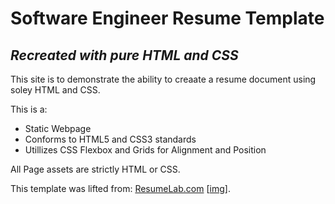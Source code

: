 # Software Engineer Resume Template

*Recreated with pure HTML and CSS*
---

This site is to demonstrate the ability to creaate a resume document using soley HTML and CSS.

This is a:

-   Static Webpage
-   Conforms to HTML5 and CSS3 standards
-   Utillizes CSS Flexbox and Grids for Alignment and Position

All Page assets are strictly HTML or CSS.

This template was lifted from: [ResumeLab.com](https://resumelab.com/resume-examples/software-engineer) [[img](https://cdn-images.resumelab.com/pages/software_engineer_resumelab_1.png?1577050311)].

